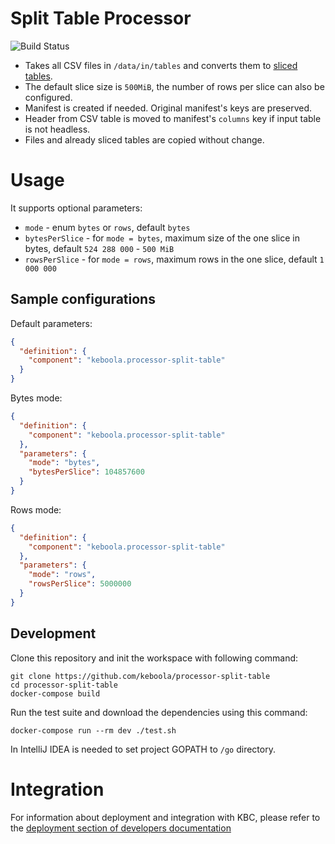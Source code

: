 # Split Table Processor
![Build Status](https://github.com/keboola/processor-split-table/actions/workflows/push.yml/badge.svg)

- Takes all CSV files in `/data/in/tables` and converts them to [sliced tables](https://developers.keboola.com/extend/common-interface/folders/#sliced-tables).
- The default slice size is `500MiB`, the number of rows per slice can also be configured.
- Manifest is created if needed. Original manifest's keys are preserved.
- Header from CSV table is moved to manifest's `columns` key if input table is not headless.
- Files and already sliced tables are copied without change.

# Usage

It supports optional parameters:

- `mode` - enum `bytes` or `rows`, default `bytes`
- `bytesPerSlice` - for `mode = bytes`, maximum size of the one slice in bytes, default `524 288 000` - `500 MiB`
- `rowsPerSlice` - for `mode = rows`, maximum rows in the one slice, default `1 000 000`

## Sample configurations

Default parameters:

```json
{
  "definition": {
    "component": "keboola.processor-split-table"
  }
}
```

Bytes mode:

```json
{
  "definition": {
    "component": "keboola.processor-split-table"
  },
  "parameters": {
    "mode": "bytes",
    "bytesPerSlice": 104857600
  }
}
```

Rows mode:
```json
{
  "definition": {
    "component": "keboola.processor-split-table"
  },
  "parameters": {
    "mode": "rows",
    "rowsPerSlice": 5000000
  }
}
```

## Development

Clone this repository and init the workspace with following command:

```
git clone https://github.com/keboola/processor-split-table
cd processor-split-table
docker-compose build
```

Run the test suite and download the dependencies using this command:

```
docker-compose run --rm dev ./test.sh
```

In IntelliJ IDEA is needed to set project GOPATH to `/go` directory.

# Integration

For information about deployment and integration with KBC, please refer to
the [deployment section of developers documentation](https://developers.keboola.com/extend/component/deployment/)

